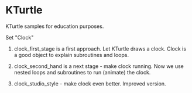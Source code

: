 # KTurtle
KTurtle samples for education purposes.

Set "Clock"

1. clock_first_stage is a first approach. Let KTurtle draws a clock. Clock is a good object to explain subroutines and loops.

2. clock_second_hand is a next stage - make clock running. Now we use nested loops and subroutines to run (animate) the clock.

3. clock_studio_style - make clock even better. Improved version.
